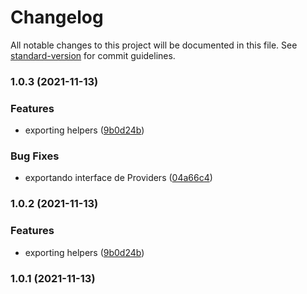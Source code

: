 # Changelog

All notable changes to this project will be documented in this file. See [standard-version](https://github.com/conventional-changelog/standard-version) for commit guidelines.

### 1.0.3 (2021-11-13)


### Features

* exporting helpers ([9b0d24b](https://github.com/leguass7/wa-node-api/commit/9b0d24bf84c4943f6b05ce5ad34ab0a19061ce31))


### Bug Fixes

* exportando interface de Providers ([04a66c4](https://github.com/leguass7/wa-node-api/commit/04a66c43f79133a959c688211789c8a4523e32c6))

### 1.0.2 (2021-11-13)


### Features

* exporting helpers ([9b0d24b](https://github.com/leguass7/wa-node-api/commit/9b0d24bf84c4943f6b05ce5ad34ab0a19061ce31))

### 1.0.1 (2021-11-13)
